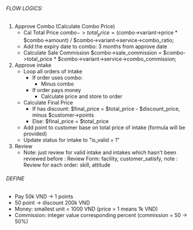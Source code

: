 ###### FLOW LOGICS:
1. Approve Combo (Calculate Combo Price)
    - Cal Total Price
        $combo->total_price = 
            ($combo->variant->price * $combo->amount) / $combo->variant->service->combo_ratio;
    - Add the expiry date to combo: 3 months from approve date
    - Calculate Sale Commission
        $combo->sale_commission = 
            $combo->total_price * $combo->variant->service->combo_commission;
2. Approve intake
   * Loop all orders of intake
       - If order uses combo:
            + Minus combo
       - If order pays money
            + Calculate price and store to order
   * Calculate Final Price
       - If has discount: $final_price = $total_price - $discount_price, minus $customer->points
       - Else: $final_price = $total_price
   * Add point to customer base on total price of intake (formula will be provided)
   * Update status for intake to "is_valid = 1"
3. Review
   * Note: just review for valid intake and intakes which hasn't been reviewed before
         : Review Form: facility, customer_satisfy, note
         : Review for each order: skill, attitude



###### DEFINE
- Pay 50k VND  -> 1 points
- 50 point -> discount 200k VND
- Money: smallest unit = 1000 VND (price = 1 means 1k VND)
- Commission: integer value corresponding percent (commission = 50  -> 50%)

